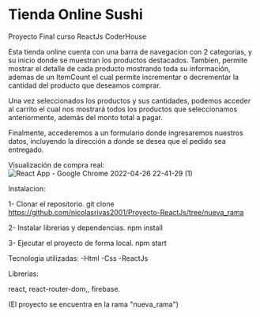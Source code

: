 # Tienda Online Sushi
Proyecto Final curso ReactJs CoderHouse

Esta tienda online cuenta con una barra de navegacion con 2 categorias, y su inicio donde se muestran los productos destacados. Tambien, permite mostrar el detalle de cada producto mostrando toda su información, ademas de un ItemCount el cual permite incrementar o decrementar la cantidad del producto que deseamos comprar.
    
Una vez seleccionados los productos y sus cantidades, podemos acceder al carrito el cual nos mostrará todos los productos que seleccionamos anteriormente, además del monto total a pagar.    

Finalmente, accederemos a un formulario donde ingresaremos nuestros datos, incluyendo la dirección a donde se desea que el pedido sea entregado.

Visualización de compra real:
![React App - Google Chrome 2022-04-26 22-41-29 (1)](https://user-images.githubusercontent.com/93351367/165426118-f15ed814-68b6-4495-86b2-7ae1b6efcb37.gif)

Instalacion:

1- Clonar el repositorio. git clone https://github.com/nicolasrivas2001/Proyecto-ReactJs/tree/nueva_rama

2- Instalar librerias y dependencias. npm install

3- Ejecutar el proyecto de forma local. npm start


Tecnologia utilizadas:
    -Html
    -Css
    -ReactJs

Librerias:

react, react-router-dom,, firebase.

(El proyecto se encuentra en la rama "nueva_rama")
